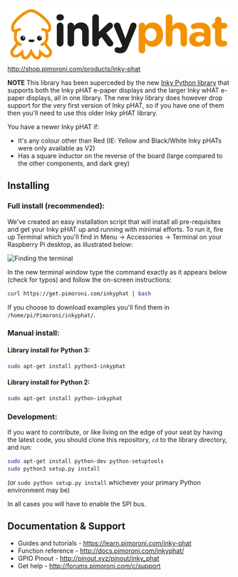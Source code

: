 ![Inky pHAT](inky-phat-logo.png)
http://shop.pimoroni.com/products/inky-phat

**NOTE** This library has been superceded by the new [Inky Python library](https://github.com/pimoroni/inky) that supports both the Inky pHAT e-paper displays and the larger Inky wHAT e-paper displays, all in one library. The new Inky library does however drop support for the very first version of Inky pHAT, so if you have one of them then you'll need to use this older Inky pHAT library.

You have a newer Inky pHAT if:

* It's any colour other than Red (IE: Yellow and Black/White Inky pHATs were only available as V2)
* Has a square inductor on the reverse of the board (large compared to the other components, and dark grey)

## Installing

### Full install (recommended):

We've created an easy installation script that will install all pre-requisites and get your Inky pHAT
up and running with minimal efforts. To run it, fire up Terminal which you'll find in Menu -> Accessories -> Terminal
on your Raspberry Pi desktop, as illustrated below:

![Finding the terminal](http://get.pimoroni.com/resources/github-repo-terminal.png)

In the new terminal window type the command exactly as it appears below (check for typos) and follow the on-screen instructions:

```bash
curl https://get.pimoroni.com/inkyphat | bash
```

If you choose to download examples you'll find them in `/home/pi/Pimoroni/inkyphat/`.

### Manual install:

#### Library install for Python 3:

```bash
sudo apt-get install python3-inkyphat
```

#### Library install for Python 2:

```bash
sudo apt-get install python-inkyphat
```

### Development:

If you want to contribute, or like living on the edge of your seat by having the latest code, you should clone this repository, `cd` to the library directory, and run:

```bash
sudo apt-get install python-dev python-setuptools
sudo python3 setup.py install
```
(or `sudo python setup.py install` whichever your primary Python environment may be)

In all cases you will have to enable the SPI bus.

## Documentation & Support

* Guides and tutorials - https://learn.pimoroni.com/inky-phat
* Function reference - http://docs.pimoroni.com/inkyphat/
* GPIO Pinout - http://pinout.xyz/pinout/inky_phat
* Get help - http://forums.pimoroni.com/c/support
